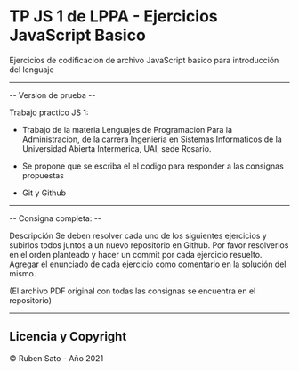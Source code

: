 # TP JS 1 de LPPA - Ejercicios JavaScript Basico

Ejercicios de codificacion de archivo JavaScript basico para introducción del lenguaje

---
-- Version de prueba --

Trabajo practico JS 1:

- Trabajo de la materia Lenguajes de Programacion Para la Administracion, de la carrera Ingenieria en Sistemas Informaticos de la Universidad Abierta Intermerica, UAI, sede Rosario.

- Se propone que se escriba el el codigo para responder a las consignas propuestas

- Git y Github

---
-- Consigna completa: --

Descripción
Se deben resolver cada uno de los siguientes ejercicios y subirlos todos juntos a un nuevo repositorio en Github.
Por favor resolverlos en el orden planteado y hacer un commit por cada ejercicio resuelto.
Agregar el enunciado de cada ejercicio como comentario en la solución del mismo.

(El archivo PDF original con todas las consignas se encuentra en el repositorio)

---
## Licencia y Copyright

© Ruben Sato - Año 2021
